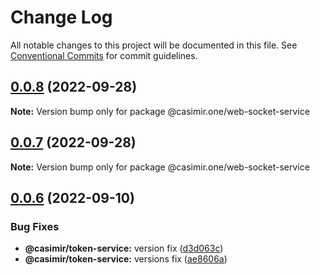 # Change Log

All notable changes to this project will be documented in this file.
See [Conventional Commits](https://conventionalcommits.org) for commit guidelines.

## [0.0.8](https://github.com/DEIPworld/casimir-frontend/compare/v0.0.7...v0.0.8) (2022-09-28)

**Note:** Version bump only for package @casimir.one/web-socket-service





## [0.0.7](https://github.com/DEIPworld/casimir-frontend/compare/v0.0.6...v0.0.7) (2022-09-28)

**Note:** Version bump only for package @casimir.one/web-socket-service





## [0.0.6](https://github.com/DEIPworld/casimir-frontend/compare/v0.0.4...v0.0.6) (2022-09-10)


### Bug Fixes

* **@casimir/token-service:** version fix ([d3d063c](https://github.com/DEIPworld/casimir-frontend/commit/d3d063c1cffb51ed4c8d8e2e33d0362f989632cd))
* **@casimir/token-service:** versions fix ([ae8606a](https://github.com/DEIPworld/casimir-frontend/commit/ae8606a0f4ee69537fb0f6ac440310d09b10e34d))
